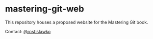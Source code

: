 # mastering-git-web

This repository houses a proposed website for the Mastering Git book.

Contact: [@rostislawko](https://twitter.com/rostislawko)
